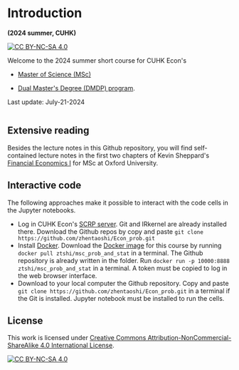 # Introduction

**(2024 summer, CUHK)**

[![CC BY-NC-SA 4.0][cc-by-nc-sa-shield]][cc-by-nc-sa]

Welcome to the 2024 summer short course for CUHK Econ's

* [Master of Science (MSc)](https://admission.econ.cuhk.edu.hk/pg/master-economics/)
<!-- <iframe
  src="https://admission.econ.cuhk.edu.hk/pg/master-economics/"
  style="width:100%; height:600px;"
></iframe> -->
* [Dual Master's Degree (DMDP) program](https://admission.econ.cuhk.edu.hk/pg/dual-masters-degree-in-applied-economics-social-and-economic-policy/).

<!-- <iframe
  src="https://admission.econ.cuhk.edu.hk/pg/dual-masters-degree-in-applied-economics-social-and-economic-policy/"
  style="width:100%; height:600px;"
></iframe> -->


Last update: July-21-2024

```{tableofcontents}
```


## Extensive reading
Besides the lecture notes in this Github repository, you will find self-contained lecture notes in the first two chapters of
Kevin Sheppard's [Financial Economics I](https://www.kevinsheppard.com/teaching/mfe/notes/) for MSc at Oxford University.



## Interactive code

<!-- 
<iframe
  src="https://www.bilibili.com/video/BV16a411n7vA/?vd_source=a4b181aa9857818286999eec4d9925e6&t=126.7"
  style="width:100%; height:600px;"
></iframe> -->



The following approaches make it possible to interact with the code cells in the Jupyter notebooks.


* Log in CUHK Econ's [SCRP server](https://scrp-login-2.econ.cuhk.edu.hk/jupyter). Git and IRkernel are already installed there. Download the Github repos by copy and paste `git clone https://github.com/zhentaoshi/Econ_prob.git`
* Install [Docker](https://docs.docker.com/get-docker/). Download the [Docker image](https://hub.docker.com/repository/docker/ztshi/msc_prob_and_stat) for this course by running `docker pull ztshi/msc_prob_and_stat` in a terminal. The Github repository is already written in the folder. Run `docker run -p 10000:8888 ztshi/msc_prob_and_stat` in a terminal. A token must be copied to log in the web browser interface.
* Download to your local computer the Github repository. Copy and paste `git clone https://github.com/zhentaoshi/Econ_prob.git` in a terminal if the Git is installed. Jupyter notebook must be installed to run the cells.



## License


This work is licensed under
[Creative Commons Attribution-NonCommercial-ShareAlike 4.0 International License][cc-by-nc-sa].

[![CC BY-NC-SA 4.0][cc-by-nc-sa-image]][cc-by-nc-sa]

[cc-by-nc-sa]: http://creativecommons.org/licenses/by-nc-sa/4.0/
[cc-by-nc-sa-image]: https://licensebuttons.net/l/by-nc-sa/4.0/88x31.png
[cc-by-nc-sa-shield]: https://img.shields.io/badge/License-CC%20BY--NC--SA%204.0-lightgrey.svg
